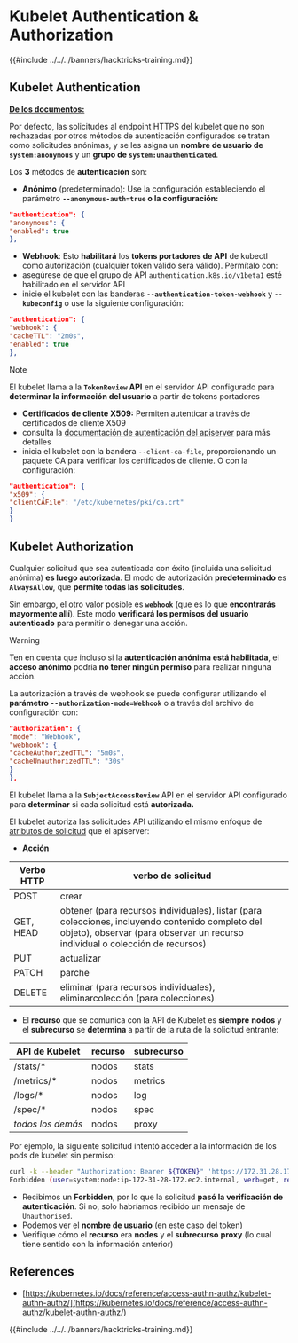 # Kubelet Authentication & Authorization

{{#include ../../../banners/hacktricks-training.md}}

## Kubelet Authentication <a href="#kubelet-authentication" id="kubelet-authentication"></a>

[**De los documentos:**](https://kubernetes.io/docs/reference/access-authn-authz/kubelet-authn-authz/)

Por defecto, las solicitudes al endpoint HTTPS del kubelet que no son rechazadas por otros métodos de autenticación configurados se tratan como solicitudes anónimas, y se les asigna un **nombre de usuario de `system:anonymous`** y un **grupo de `system:unauthenticated`**.

Los **3** métodos de **autenticación** son:

- **Anónimo** (predeterminado): Use la configuración estableciendo el parámetro **`--anonymous-auth=true` o la configuración:**
```json
"authentication": {
"anonymous": {
"enabled": true
},
```
- **Webhook**: Esto **habilitará** los **tokens portadores de API** de kubectl como autorización (cualquier token válido será válido). Permítalo con:
- asegúrese de que el grupo de API `authentication.k8s.io/v1beta1` esté habilitado en el servidor API
- inicie el kubelet con las banderas **`--authentication-token-webhook`** y **`--kubeconfig`** o use la siguiente configuración:
```json
"authentication": {
"webhook": {
"cacheTTL": "2m0s",
"enabled": true
},
```
> [!NOTE]
> El kubelet llama a la **`TokenReview` API** en el servidor API configurado para **determinar la información del usuario** a partir de tokens portadores

- **Certificados de cliente X509:** Permiten autenticar a través de certificados de cliente X509
- consulta la [documentación de autenticación del apiserver](https://kubernetes.io/docs/reference/access-authn-authz/authentication/#x509-client-certs) para más detalles
- inicia el kubelet con la bandera `--client-ca-file`, proporcionando un paquete CA para verificar los certificados de cliente. O con la configuración:
```json
"authentication": {
"x509": {
"clientCAFile": "/etc/kubernetes/pki/ca.crt"
}
}
```
## Kubelet Authorization <a href="#kubelet-authentication" id="kubelet-authentication"></a>

Cualquier solicitud que sea autenticada con éxito (incluida una solicitud anónima) **es luego autorizada**. El modo de autorización **predeterminado** es **`AlwaysAllow`**, que **permite todas las solicitudes**.

Sin embargo, el otro valor posible es **`webhook`** (que es lo que **encontrarás mayormente allí**). Este modo **verificará los permisos del usuario autenticado** para permitir o denegar una acción.

> [!WARNING]
> Ten en cuenta que incluso si la **autenticación anónima está habilitada**, el **acceso anónimo** podría **no tener ningún permiso** para realizar ninguna acción.

La autorización a través de webhook se puede configurar utilizando el **parámetro `--authorization-mode=Webhook`** o a través del archivo de configuración con:
```json
"authorization": {
"mode": "Webhook",
"webhook": {
"cacheAuthorizedTTL": "5m0s",
"cacheUnauthorizedTTL": "30s"
}
},
```
El kubelet llama a la **`SubjectAccessReview`** API en el servidor API configurado para **determinar** si cada solicitud está **autorizada.**

El kubelet autoriza las solicitudes API utilizando el mismo enfoque de [atributos de solicitud](https://kubernetes.io/docs/reference/access-authn-authz/authorization/#review-your-request-attributes) que el apiserver:

- **Acción**

| Verbo HTTP | verbo de solicitud                                                                                                                                                  |
| ---------- | ------------------------------------------------------------------------------------------------------------------------------------------------------------------ |
| POST       | crear                                                                                                                                                               |
| GET, HEAD  | obtener (para recursos individuales), listar (para colecciones, incluyendo contenido completo del objeto), observar (para observar un recurso individual o colección de recursos) |
| PUT        | actualizar                                                                                                                                                           |
| PATCH      | parche                                                                                                                                                               |
| DELETE     | eliminar (para recursos individuales), eliminarcolección (para colecciones)                                                                                       |

- El **recurso** que se comunica con la API de Kubelet es **siempre** **nodos** y el **subrecurso** se **determina** a partir de la ruta de la solicitud entrante:

| API de Kubelet | recurso | subrecurso |
| --------------- | ------- | ---------- |
| /stats/\*      | nodos   | stats      |
| /metrics/\*    | nodos   | metrics    |
| /logs/\*       | nodos   | log        |
| /spec/\*       | nodos   | spec       |
| _todos los demás_ | nodos   | proxy      |

Por ejemplo, la siguiente solicitud intentó acceder a la información de los pods de kubelet sin permiso:
```bash
curl -k --header "Authorization: Bearer ${TOKEN}" 'https://172.31.28.172:10250/pods'
Forbidden (user=system:node:ip-172-31-28-172.ec2.internal, verb=get, resource=nodes, subresource=proxy)
```
- Recibimos un **Forbidden**, por lo que la solicitud **pasó la verificación de autenticación**. Si no, solo habríamos recibido un mensaje de `Unauthorised`.
- Podemos ver el **nombre de usuario** (en este caso del token)
- Verifique cómo el **recurso** era **nodes** y el **subrecurso** **proxy** (lo cual tiene sentido con la información anterior)

## References

- [https://kubernetes.io/docs/reference/access-authn-authz/kubelet-authn-authz/](https://kubernetes.io/docs/reference/access-authn-authz/kubelet-authn-authz/)

{{#include ../../../banners/hacktricks-training.md}}
